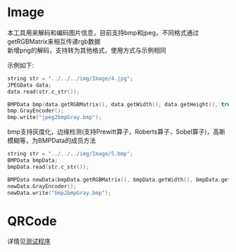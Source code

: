 # Image

本工具用来解码和编码图片信息，目前支持bmp和jpeg，不同格式通过getRGBMatrix来相互传递rgb数据<br>
新增png的解码，支持转为其他格式，使用方式与示例相同

示例如下:
```c++
string str = "../../../img/Image/4.jpg";
JPEGData data;
data.read(str.c_str());

BMPData bmp(data.getRGBMatrix(), data.getWidth(), data.getHeight(), true);
bmp.GrayEncoder();
bmp.write("jpeg2bmpGray.bmp");
```
bmp支持灰度化，边缘检测(支持Prewitt算子，Roberts算子，Sobel算子)，高斯模糊等，为BMPData的成员方法
```c++
string str = "../../../img/Image/5.bmp";
BMPData bmpData;
bmpData.read(str.c_str());

BMPData newData(bmpData.getRGBMatrix(), bmpData.getWidth(), bmpData.getHeight(), true);
newData.GrayEncoder();
newData.write("bmp2bmpGray.bmp");
```

# QRCode

详情见[测试程序](./test/QrCode_test.cpp)